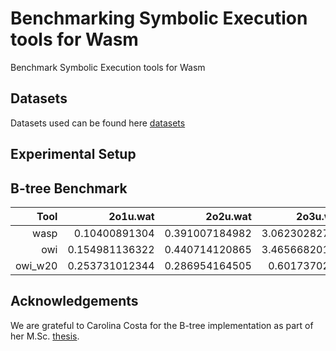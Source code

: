 # Benchmarking Symbolic Execution tools for Wasm

Benchmark Symbolic Execution tools for Wasm

## Datasets

Datasets used can be found here [datasets]

## Experimental Setup


## B-tree Benchmark

| Tool | 2o1u.wat | 2o2u.wat | 2o3u.wat | 3o1u.wat | 3o2u.wat | 3o3u.wat | 4o1u.wat | 4o2u.wat | 4o3u.wat | 5o1u.wat | 5o2u.wat | 5o3u.wat | 6o1u.wat | 6o2u.wat | 6o3u.wat | 7o1u.wat | 7o2u.wat | 7o3u.wat | 8o1u.wat | 8o2u.wat | 9o1u.wat | 9o2u.wat |
|-----:|---------:|---------:|---------:|---------:|---------:|---------:|--------:|---------:|---------:|---------:|--------:|---------:|---------:|---------:|--------:|---------:|---------:|---------:|---------:|---------:|---------:|---------:|
| wasp | 0.10400891304 | 0.391007184982 | 3.06230282784 | 0.166229963303 | 0.953495025635 | 10.39884305 | 0.330118894577 | 2.17782998085 | 29.4031460285 | 0.606969833374 | 4.33714818954 | 77.5684869289 | 0.826065063477 | 8.17913293839 | 198.750200033 | 1.45801615715 | 15.5205779076 | 538.423351049 | 2.16484498978 | 29.64843297 | 3.39035391808 | 46.8511180878 |
| owi | 0.154981136322 | 0.440714120865 | 3.46566820145 | 0.217607021332 | 1.15871596336 | 11.8633778095 | 0.338810920715 | 2.89478302002 | 34.8521339893 | 0.71196603775 | 6.19676399231 | 90.6485219002 | 1.08136200905 | 12.5932309628 | 211.119800806 | 1.95233893394 | 24.683672905 | 460.27963686 | 3.11737704277 | 45.9380779266 | 5.06240296364 | 76.7439870834 |
| owi_w20 | 0.253731012344 | 0.286954164505 | 0.6017370224 | 0.336513996124 | 0.393337011337 | 1.32598495483 | 0.365776062012 | 0.588371992111 | 3.21399617195 | 0.440592050552 | 0.861088991165 | 7.41016292572 | 0.499325037003 | 1.38547801971 | 16.1416490078 | 0.57300901413 | 2.52830290794 | 32.9235639572 | 0.757837057114 | 4.30031204224 | 0.989750862122 | 6.86542081833 |

## Acknowledgements

We are grateful to Carolina Costa for the B-tree implementation as part
of her M.Sc. [thesis].

[datasets]: datasets/
[thesis]: https://fenix.tecnico.ulisboa.pt/cursos/meic-a/dissertacao/846778572212567
